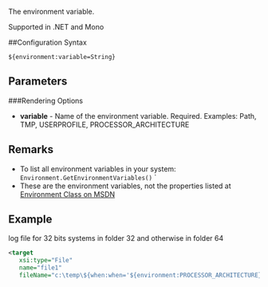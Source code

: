 The environment variable. 

Supported in .NET and Mono

##Configuration Syntax
```
${environment:variable=String}
```

## Parameters
###Rendering Options
* **variable** - Name of the environment variable. Required. Examples: Path, TMP, USERPROFILE, PROCESSOR_ARCHITECTURE

## Remarks

- To list all environment variables in your system: `Environment.GetEnvironmentVariables()`
`
- These are the environment variables, not the properties listed at  [Environment Class on MSDN](https://msdn.microsoft.com/en-us/library/system.environment(v=vs.110).aspx)

## Example
log file for 32 bits systems in folder 32 and otherwise in folder 64

```xml
<target 
   xsi:type="File"
   name="file1" 
   fileName="c:\temp\${when:when='${environment:PROCESSOR_ARCHITECTURE}'='X86':inner=32:else=64}\file.log" />
```
